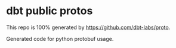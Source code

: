 # dbt public protos

This repo is 100% generated by https://github.com/dbt-labs/proto.

Generated code for python protobuf usage.

